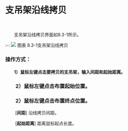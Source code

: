 # 支吊架沿线拷贝
<br/>

&emsp;&emsp;支吊架沿线拷贝界面如8.3\-1所示。


:-: ![](images/504.png)
图表 8.3\-1支吊架沿线拷贝

### 操作方式：

#### &emsp;&emsp;1）鼠标左键点击要拷贝的支吊架，输入间距和起始距离。

### &emsp;&emsp;2）鼠标左键点击布置起始位置。

### &emsp;&emsp;2）鼠标左键点击布置终点位置。

&emsp;&emsp; \[**间距**\] 沿线拷贝间距。     

&emsp;&emsp; \[**起始距离**\] 距离鼠标起点长度。